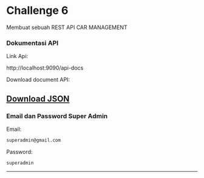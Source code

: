 # **Challenge 6**
Membuat sebuah REST API CAR MANAGEMENT

### Dokumentasi API
Link Api:

http://localhost:9090/api-docs

Download document API:

[Download JSON](swagger.json)
---

### Email dan Password Super Admin
Email:
```sh
superadmin@gmail.com
```
Password:
```sh
superadmin
```
---
